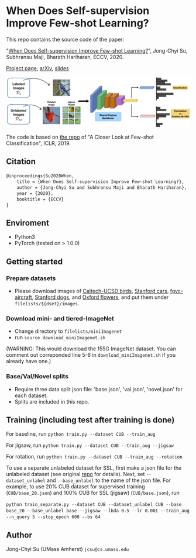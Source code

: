 # When Does Self-supervision Improve Few-shot Learning?

This repo contains the source code of the paper:

"[When Does Self-supervision Improve Few-shot Learning?](https://arxiv.org/abs/1910.03560)", 
Jong-Chyi Su, Subhransu Maji, Bharath Hariharan, ECCV, 2020. <br>

[Project page](https://people.cs.umass.edu/~jcsu/papers/fsl_ssl/), [arXiv](https://arxiv.org/abs/1910.03560), [slides](https://people.cs.umass.edu/~jcsu/papers/fsl_ssl/long_video_slides.pdf)

![Combining supervised and self-supervised losses for few-shot learning](figs/overview5.png)

The code is based on [the repo](https://github.com/wyharveychen/CloserLookFewShot) of "A Closer Look at Few-shot Classification", ICLR, 2019.

## Citation
```
@inproceedings{Su2020When,
	title = {When Does Self-supervision Improve Few-shot Learning?},
	author = {Jong-Chyi Su and Subhransu Maji and Bharath Hariharan},
	year = {2020},
	booktitle = {ECCV}
}
```

## Enviroment
 - Python3
 - PyTorch (tested on > 1.0.0)

## Getting started
### Prepare datasets
* Please download images of [Caltech-UCSD birds](http://www.vision.caltech.edu/visipedia/CUB-200-2011.html), [Stanford cars](https://ai.stanford.edu/~jkrause/cars/car_dataset.html), [fgvc-aircraft](http://www.robots.ox.ac.uk/~vgg/data/fgvc-aircraft/), [Stanford dogs](http://vision.stanford.edu/aditya86/ImageNetDogs/), and [Oxford flowers](https://www.robots.ox.ac.uk/~vgg/data/flowers/102/index.html), and put them under `filelists/${dset}/images`.

### Download mini- and tiered-ImageNet
* Change directory to `filelists/miniImagenet`
* run `source download_miniImagenet.sh` 

(WARNING: This would download the 155G ImageNet dataset. You can comment out correponded line 5-6 in `download_miniImagenet.sh` if you already have one.) 

### Base/Val/Novel splits
* Require three data split json file: 'base.json', 'val.json', 'novel.json' for each dataset.
* Splits are included in this repo.  


## Training (including test after training is done)
For baseline, run ```python train.py --dataset CUB --train_aug```

For jigsaw, run ```python train.py --dataset CUB --train_aug --jigsaw```

For rotation, run ```python train.py --dataset CUB --train_aug --rotation```

To use a separate unlabeled dataset for SSL, first make a json file for the unlabeled dataset (see original [repo](https://github.com/wyharveychen/CloserLookFewShot) for details).
Next, set `--dataset_unlabel` and `--base_unlabel` to the name of the json file. For example, to use 20% CUB dataset for supervised training (`CUB/base_20.json`) and 100% CUB for SSL (jigsaw) (`CUB/base.json`), run

```python train_separate.py --dataset CUB --dataset_unlabel CUB --base base_20 --base_unlabel base --jigsaw --lbda 0.5 --lr 0.001 --train_aug --n_query 5 --stop_epoch 600 --bs 64```


## Author
Jong-Chyi Su (UMass Amherst) `jcsu@cs.umass.edu`
